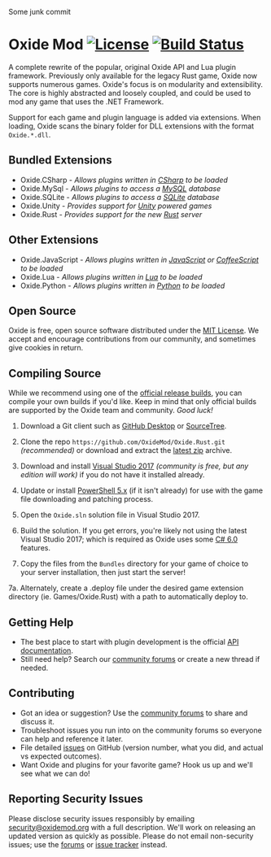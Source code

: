 Some junk commit

[license]: https://tldrlegal.com/l/mit
[docs]: http://docs.oxidemod.org
[forums]: http://oxidemod.org/
[issues]: https://github.com/OxideMod/Oxide/issues
[downloads]: http://oxidemod.org/downloads/

# Oxide Mod [![License](http://img.shields.io/badge/license-MIT-lightgrey.svg?style=flat)][License] [![Build Status](https://ci.appveyor.com/api/projects/status/b7h4nw8t8d05jsnb?svg=true)](https://ci.appveyor.com/project/oxidemod/oxide)

A complete rewrite of the popular, original Oxide API and Lua plugin framework. Previously only available for the legacy Rust game, Oxide now supports numerous games. Oxide's focus is on modularity and extensibility. The core is highly abstracted and loosely coupled, and could be used to mod any game that uses the .NET Framework.

Support for each game and plugin language is added via extensions. When loading, Oxide scans the binary folder for DLL extensions with the format `Oxide.*.dll`.

## Bundled Extensions

 * Oxide.CSharp - _Allows plugins written in [CSharp](http://en.wikipedia.org/wiki/C_Sharp_(programming_language)) to be loaded_
 * Oxide.MySql - _Allows plugins to access a [MySQL](http://www.mysql.com/) database_
 * Oxide.SQLite - _Allows plugins to access a [SQLite](http://www.sqlite.org/) database_
 * Oxide.Unity - _Provides support for [Unity](http://unity3d.com/) powered games_
 * Oxide.Rust - _Provides support for the new [Rust](http://playrust.com/) server_

 ## Other Extensions
 * Oxide.JavaScript - _Allows plugins written in [JavaScript](http://en.wikipedia.org/wiki/JavaScript) or [CoffeeScript](http://coffeescript.org/) to be loaded_
 * Oxide.Lua - _Allows plugins written in [Lua](http://www.lua.org/) to be loaded_
 * Oxide.Python - _Allows plugins written in [Python](http://en.wikipedia.org/wiki/Python_(programming_language)) to be loaded_

## Open Source

Oxide is free, open source software distributed under the [MIT License][license]. We accept and encourage contributions from our community, and sometimes give cookies in return.

## Compiling Source

While we recommend using one of the [official release builds][downloads], you can compile your own builds if you'd like. Keep in mind that only official builds are supported by the Oxide team and community. _Good luck!_

 1. Download a Git client such as [GitHub Desktop](https://desktop.github.com/) or [SourceTree](https://www.sourcetreeapp.com/).

 2. Clone the repo `https://github.com/OxideMod/Oxide.Rust.git` _(recommended)_ or download and extract the [latest zip](https://github.com/OxideMod/Oxide.Rust/archive/master.zip) archive.

 3. Download and install [Visual Studio 2017](https://www.visualstudio.com/downloads/) _(community is free, but any edition will work)_ if you do not have it installed already.

 4. Update or install [PowerShell 5.x](https://www.microsoft.com/en-us/download/details.aspx?id=54616) (if it isn't already) for use with the game file downloading and patching process.

 5. Open the `Oxide.sln` solution file in Visual Studio 2017.

 6. Build the solution. If you get errors, you're likely not using the latest Visual Studio 2017; which is required as Oxide uses some [C# 6.0](https://github.com/dotnet/roslyn/wiki/New-Language-Features-in-C%23-6) features.

 7. Copy the files from the `Bundles` directory for your game of choice to your server installation, then just start the server!

 7a. Alternately, create a .deploy file under the desired game extension directory (ie. Games/Oxide.Rust) with a path to automatically deploy to.

## Getting Help

* The best place to start with plugin development is the official [API documentation][docs].
* Still need help? Search our [community forums][forums] or create a new thread if needed.

## Contributing

* Got an idea or suggestion? Use the [community forums][forums] to share and discuss it.
* Troubleshoot issues you run into on the community forums so everyone can help and reference it later.
* File detailed [issues] on GitHub (version number, what you did, and actual vs expected outcomes).
* Want Oxide and plugins for your favorite game? Hook us up and we'll see what we can do!

## Reporting Security Issues

Please disclose security issues responsibly by emailing security@oxidemod.org with a full description. We'll work on releasing an updated version as quickly as possible. Please do not email non-security issues; use the [forums] or [issue tracker][issues] instead.

